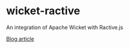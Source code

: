 wicket-ractive
==============

An integration of Apache Wicket with Ractive.js

[Blog article](http://wicketinaction.com/2013/08/surgical-ajax-updates-with-ractive-js/)